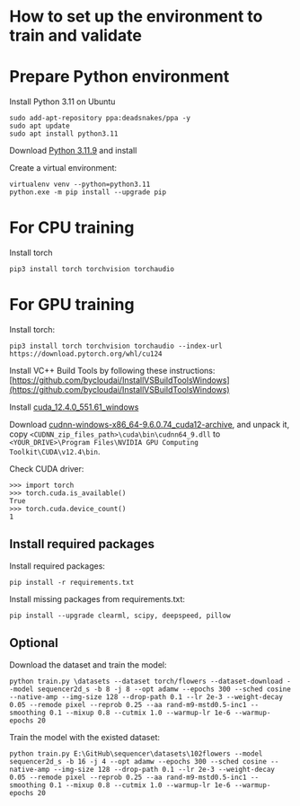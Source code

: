 # How to set up the environment to train and validate

# Prepare Python environment

Install Python 3.11 on Ubuntu

```
sudo add-apt-repository ppa:deadsnakes/ppa -y
sudo apt update
sudo apt install python3.11
```

Download [Python 3.11.9](https://www.python.org/ftp/python/3.11.9/python-3.11.9-amd64.exe) and install

Create a virtual environment:

```
virtualenv venv --python=python3.11
python.exe -m pip install --upgrade pip
```

# For CPU training

Install torch

```
pip3 install torch torchvision torchaudio
```

# For GPU training

Install torch:

```
pip3 install torch torchvision torchaudio --index-url https://download.pytorch.org/whl/cu124
```

Install VC++ Build Tools by following these instructions: [https://github.com/bycloudai/InstallVSBuildToolsWindows](https://github.com/bycloudai/InstallVSBuildToolsWindows)

Install [cuda_12.4.0_551.61_windows](https://developer.download.nvidia.com/compute/cuda/12.4.0/local_installers/cuda_12.4.0_551.61_windows.exe)

Download [cudnn-windows-x86_64-9.6.0.74_cuda12-archive](https://developer.download.nvidia.com/compute/cudnn/redist/cudnn/windows-x86_64/cudnn-windows-x86_64-9.6.0.74_cuda12-archive.zip), and unpack it, copy `<CUDNN_zip_files_path>\cuda\bin\cudnn64_9.dll` to `<YOUR_DRIVE>\Program Files\NVIDIA GPU Computing Toolkit\CUDA\v12.4\bin`.

Check CUDA driver:

```
>>> import torch
>>> torch.cuda.is_available()
True
>>> torch.cuda.device_count()
1
```

## Install required packages

Install required packages:
```
pip install -r requirements.txt
```

Install missing packages from requirements.txt:

```
pip install --upgrade clearml, scipy, deepspeed, pillow
```

## Optional

Download the dataset and train the model:

```
python train.py \datasets --dataset torch/flowers --dataset-download --model sequencer2d_s -b 8 -j 8 --opt adamw --epochs 300 --sched cosine --native-amp --img-size 128 --drop-path 0.1 --lr 2e-3 --weight-decay 0.05 --remode pixel --reprob 0.25 --aa rand-m9-mstd0.5-inc1 --smoothing 0.1 --mixup 0.8 --cutmix 1.0 --warmup-lr 1e-6 --warmup-epochs 20
```

Train the model with the existed dataset:

```
python train.py E:\GitHub\sequencer\datasets\102flowers --model sequencer2d_s -b 16 -j 4 --opt adamw --epochs 300 --sched cosine --native-amp --img-size 128 --drop-path 0.1 --lr 2e-3 --weight-decay 0.05 --remode pixel --reprob 0.25 --aa rand-m9-mstd0.5-inc1 --smoothing 0.1 --mixup 0.8 --cutmix 1.0 --warmup-lr 1e-6 --warmup-epochs 20
```
